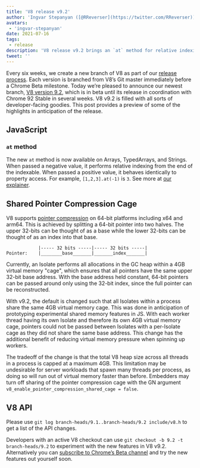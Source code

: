 ```yaml
---
title: 'V8 release v9.2'
author: 'Ingvar Stepanyan ([@RReverser](https://twitter.com/RReverser))'
avatars:
 - 'ingvar-stepanyan'
date: 2021-07-16
tags:
 - release
description: 'V8 release v9.2 brings an `at` method for relative indexing and pointer compression improvements.'
tweet: ''
---
```

Every six weeks, we create a new branch of V8 as part of our [release process](https://v8.dev/docs/release-process). Each version is branched from V8’s Git master immediately before a Chrome Beta milestone. Today we’re pleased to announce our newest branch, [V8 version 9.2](https://chromium.googlesource.com/v8/v8.git/+log/branch-heads/9.2), which is in beta until its release in coordination with Chrome 92 Stable in several weeks. V8 v9.2 is filled with all sorts of developer-facing goodies. This post provides a preview of some of the highlights in anticipation of the release.

<!--truncate-->
## JavaScript

### `at` method

The new `at` method is now available on Arrays, TypedArrays, and Strings. When passed a negative value, it performs relative indexing from the end of the indexable. When passed a positive value, it behaves identically to property access. For example, `[1,2,3].at(-1)` is `3`. See more at [our explainer](https://v8.dev/features/at-method).

## Shared Pointer Compression Cage

V8 supports [pointer compression](https://v8.dev/blog/pointer-compression) on 64-bit platforms including x64 and arm64. This is achieved by splitting a 64-bit pointer into two halves. The upper 32-bits can be thought of as a base while the lower 32-bits can be thought of as an index into that base.

```
            |----- 32 bits -----|----- 32 bits -----|
Pointer:    |________base_______|_______index_______|
```

Currently, an Isolate performs all allocations in the GC heap within a 4GB virtual memory "cage", which ensures that all pointers have the same upper 32-bit base address. With the base address held constant, 64-bit pointers can be passed around only using the 32-bit index, since the full pointer can be reconstructed.

With v9.2, the default is changed such that all Isolates within a process share the same 4GB virtual memory cage. This was done in anticipation of prototyping experimental shared memory features in JS. With each worker thread having its own Isolate and therefore its own 4GB virtual memory cage, pointers could not be passed between Isolates with a per-Isolate cage as they did not share the same base address. This change has the additional benefit of reducing virtual memory pressure when spinning up workers.

The tradeoff of the change is that the total V8 heap size across all threads in a process is capped at a maximum 4GB. This limitation may be undesirable for server workloads that spawn many threads per process, as doing so will run out of virtual memory faster than before. Embedders may turn off sharing of the pointer compression cage with the GN argument `v8_enable_pointer_compression_shared_cage = false`.

## V8 API

Please use `git log branch-heads/9.1..branch-heads/9.2 include/v8.h` to get a list of the API changes.

Developers with an active V8 checkout can use `git checkout -b 9.2 -t branch-heads/9.2` to experiment with the new features in V8 v9.2. Alternatively you can [subscribe to Chrome’s Beta channel](https://www.google.com/chrome/browser/beta.html) and try the new features out yourself soon.
